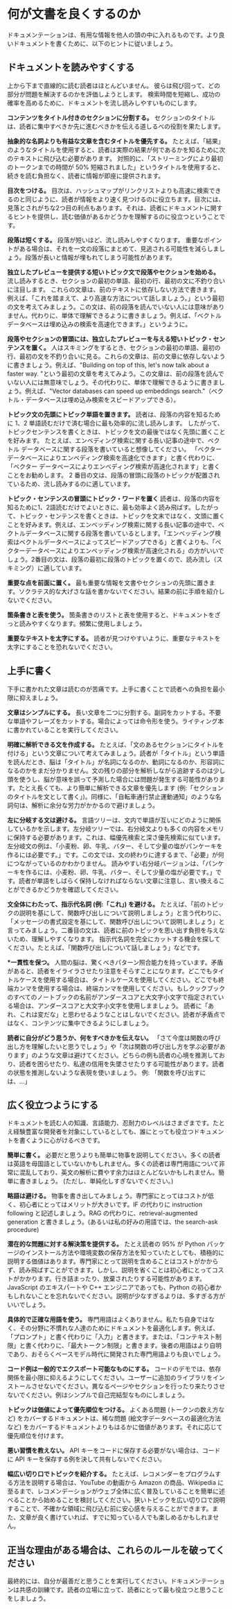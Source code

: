 # 何が文書を良くするのか

ドキュメンテーションは、有用な情報を他人の頭の中に入れるものです。より良いドキュメントを書くために、以下のヒントに従いましょう。

## ドキュメントを読みやすくする

上から下まで直線的に読む読者はほとんどいません。 彼らは飛び回って、どの部分が問題を解決するのかを評価しようとします。 検索時間を短縮し、成功の確率を高めるために、ドキュメントを流し読みしやすいものにします。

**コンテンツをタイトル付きのセクションに分割する。**
セクションのタイトルは、読者に集中すべきか先に進むべきかを伝える道しるべの役割を果たします。

**抽象的な名詞よりも有益な文章を含むタイトルを優先する。**
たとえば、「結果」のようなタイトルを使用すると、読者は実際の結果が何であるかを知るために次のテキストに飛び込む必要があります。 対照的に、「ストリーミングにより最初のトークンまでの時間が 50% 短縮されました」というタイトルを使用すると、続きを読む負担なく、読者に情報が即座に提供されます。

**目次をつける。**
目次は、ハッシュマップがリンクリストよりも高速に検索できるのと同じように、読者が情報をより速く見つけるのに役立ちます。目次には、見落とされがちな2つ目の利点もあります。それは、読者にドキュメントに関するヒントを提供し、読む価値があるかどうかを理解するのに役立つということです。

**段落は短くする。**
段落が短いほど、流し読みしやすくなります。 重要なポイントがある場合は、それを一文の段落にまとめて、見逃される可能性を減らしましょう。段落が長いと情報が埋もれてしまう可能性があります。

**独立したプレビューを提供する短いトピック文で段落やセクションを始める。**
流し読みするとき、セクションの最初の単語、最初の行、最初の文に不釣り合いに注目します。 これらの文章は、前のテキストに依存しない方法で書きます。例えば、「これを踏まえて、より高速な方法について話しましょう。」という最初の文を考えてみましょう。この文は、前の段落を読んでいない人には意味がありません。代わりに、単体で理解できるように書きましょう。例えば、「ベクトル データベースは埋め込みの検索を高速化できます。」というように。

**段落やセクションの冒頭には、独立したプレビューを与える短いトピック・センテンスを置く。**
人はスキミングをするとき、セクションの最初の単語、最初の行、最初の文を不釣り合いに見る。これらの文章は、前の文章に依存しないように書きましょう。例えば、"Building on top of this, let's now talk about a faster way. "という最初の文章を考えてみよう。この文章は、前の段落を読んでいない人には無意味でしょう。その代わりに、単体で理解できるように書きましょう。例えば、"Vector databases can speed up embeddings search."（ベクトル・データベースは埋め込み検索をスピードアップできる）。

**トピック文の先頭にトピック単語を置きます。**
読者は、段落の内容を知るために 1、2 単語読むだけで済む場合に最も効率的に流し読みします。 したがって、トピックセンテンスを書くときは、トピックを文の最後ではなく先頭に置くことを好みます。 たとえば、エンベディング検索に関する長い記事の途中で、ベクトル データベースに関する段落を書いていると想像してください。 「ベクター データベースによりエンベディング検索を高速化できます」と書く代わりに、「ベクター データベースによりエンベディング検索が高速化されます」と書くことをお勧めします。 2 番目の文は、段落の冒頭に段落のトピックが配置されているため、流し読みするのに適しています。

**トピック・センテンスの冒頭にトピック・ワードを置く**
読者は、段落の内容を知るために1、2語読むだけでよいときに、最も効率よく読み飛ばす。したがって、トピック・センテンスを書くときは、トピックを文末ではなく、文頭に置くことを好みます。例えば、エンベッディング検索に関する長い記事の途中で、ベクトルデータベースに関する段落を書いているとします。「エンベッディング検索はベクトルデータベースによってスピードアップできる」と書くよりも、「ベクターデータベースによりエンベッディング検索が高速化される」の方がいいでしょう。2番目の文は、段落の最初に段落のトピックを置くので、読み流し（スキミング）に適しています。

**重要な点を前面に置く。**
最も重要な情報を文書やセクションの先頭に置きます。ソクラテス的な大げさな話を書かないでください。結果の前に手順を紹介しないでください。

**箇条書きと表を使う。**
箇条書きのリストと表を使用すると、ドキュメントをざっと読みやすくなります。頻繁に使用しましょう。

**重要なテキストを太字にする。**
読者が見つけやすいように、重要なテキストを太字にすることを恐れないでください。

## 上手に書く

下手に書かれた文章は読むのが苦痛です。上手に書くことで読者への負担を最小限に抑えましょう。

**文章はシンプルにする。**
長い文章を二つに分割する。副詞をカットする。不要な単語やフレーズをカットする。場合によっては命令形を使う。ライティング本に書かれていることを実行してください。

**明確に解析できる文を作成する。**
たとえば、「文のあるセクションにタイトルを付ける」という文章について考えてみましょう。読者が「タイトル」という単語を読んだとき、脳は「タイトル」が名詞になるのか、動詞になるのか、形容詞になるのかをまだ分かりません。文の残りの部分を解析しながら追跡するのは少し頭を使うし、脳が意味を誤って予測した場合には問題が発生する可能性があります。たとえ長くても、より簡単に解析できる文章を優先します (例:「セクションのタイトルを文として書く」)。同様に、「自転車通行禁止運動通知」のような名詞句は、解析に余分な労力がかかるので避けましょう。

**左に分岐する文は避ける。**
言語ツリーは、文内で単語が互いにどのように関係しているかを示します。左分岐ツリーでは、右分岐文よりも多くの内容をメモリに保持する必要があります。これは、幅優先検索と深さ優先検索に似ています。左分岐文の例は、「小麦粉、卵、牛乳、バター、そして少量の塩がパンケーキを作るには必要です。」です。この文では、文の終わりに達するまで、「必要」が何につながっているのかわかりません。 読みやすい右分岐バージョンは、「パンケーキを作るには、小麦粉、卵、牛乳、バター、そして少量の塩が必要です。」です。読者が単語をしばらく保持しなければならない文章に注意し、言い換えることができるかどうかを確認してください。

**文全体にわたって、指示代名詞 (例:「これ」) を避ける。**
たとえば、「前のトピックの説明を基にして、関数呼び出しについて説明しましょう」と言う代わりに、「メッセージの書式設定を基にして、関数呼び出しについて説明しましょう」と言ってみましょう。二番目の文は、読者に前のトピックを思い出す負担を与えないため、理解しやすくなります。 指示代名詞を完全にカットする機会を探してください。たとえば、「関数呼び出しについて話しましょう」などです。

**\*一貫性を保つ。**
人間の脳は、驚くべきパターン照合能力を持っています。矛盾があると、読者をイライラさせたり注意をそらすことになります。どこでもタイトルケースを使用する場合は、タイトルケースを使用してください。どこでも終端カンマを使用する場合は、終端カンマを使用してください。もしクックブックのすべてのノートブックの名前がアンダースコアと大文字小文字で指定されている場合は、アンダースコアと大文字小文字を使用しまましょう。 読者に「あれ、これは変だな」と思わせるようなことはしないでください。読者が矛盾点ではなく、コンテンツに集中できるようにしましょう。

**読者に自分がどう思うか、何をすべきかを伝えない。**
「さて今度は関数の呼び出し方を理解したいと思うでしょう」や「次は関数の呼び出し方を学ぶ必要があります」のような文章は避けてください。どちらの例も読者の心境を推測しており、読者を困らせたり、私達の信用を失墜させたりする可能性があります。読者の状態を推測しないような表現を使いましょう。 例: 「関数を呼び出すには、...」


## 広く役立つようにする

ドキュメントを読む人の知識、言語能力、忍耐力のレベルはさまざまです。たとえ経験豊富な開発者を対象にしているとしても、誰にとっても役立つドキュメントを書くように心がけるべきです。

**簡単に書く。**
必要だと思うよりも簡単に物事を説明してください。多くの読者は英語を母国語としていないかもしれません。多くの読者は専門用語について非常に混乱しており、英文の解析に費やす余力はほとんどないかもしれません。簡単に書きましょう。 (ただし、単純化しすぎないでください。)

**略語は避ける。**
物事を書き出してみましょう。専門家にとってはコストが低く、初心者にとってはメリットが大きいです。IF の代わりに instruction following と記述しましょう。RAG の代わりに、retrieval-augmented generation と書きましょう。(あるいは私の好みの用語では、the search-ask procedure) 
  
**潜在的な問題に対する解決策を提供する。**
たとえ読者の 95% が Python パッケージのインストール方法や環境変数の保存方法を知っていたとしても、積極的に説明する価値はあります。専門家にとって説明を含めることはコストがかからず、読み飛ばすことができます。しかし、説明を省くことは初心者にとってコストがかかります。行き詰まったり、放棄されたりする可能性があります。JavaScript のエキスパートや C++ エンジニアであっても、Python の初心者かもしれないことを忘れないでください。説明が少なすぎるよりは、多すぎる方がいいでしょう。

**具体的で正確な用語を使う。**
専門用語はよくありません。私たち自身ではなく、その分野に不慣れな人達のためにドキュメントを最適化します。例えば、「プロンプト」と書く代わりに「入力」と書きます。または、「コンテキスト制限」と書く代わりに、「最大トークン制限」と書きます。後者の用語はより自明であり、おそらくベースモデル時代に開発された専門用語よりも良いでしょう。
 
**コード例は一般的でエクスポート可能なものにする。**
コードのデモでは、依存関係を最小限に抑えるようにしてください。ユーザーに追加のライブラリをインストールさせないでください。異なるページやセクションを行ったり来たりさせないでください。例はシンプルで自己完結型なものにしましょう。

**トピックは価値によって優先順位をつける。**
よくある問題 (トークンの数え方など) をカバーするドキュメントは、稀な問題 (絵文字データベースの最適化方法など) をカバーするドキュメントよりもはるかに価値があります。それに応じて優先順位を付けます。

**悪い習慣を教えない。**
API キーをコードに保存する必要がない場合は、コードに API キーを保存する例を決して共有しないでください。

**幅広い切り口でトピックを紹介する。**
たとえば、レコメンダーをプログラムする方法を説明する場合は、YouTube の動画から Amazon の商品、Wikipedia に至るまで、レコメンデーションがウェブ全体に広く普及していることを簡単に述べることから始めることを検討してください。狭いトピックを広い切り口で説明することで、不確かな領域に飛び込む前に安心感を与えることができます。また、文章が良く書けていれば、すでに知っている人でも楽しめるかもしれません。

## 正当な理由がある場合は、これらのルールを破ってください

最終的には、自分が最善だと思うことを実行してください。ドキュメンテーションは共感の訓練です。読者の立場に立って、読者にとって最も役立つと思うことをしましょう。
